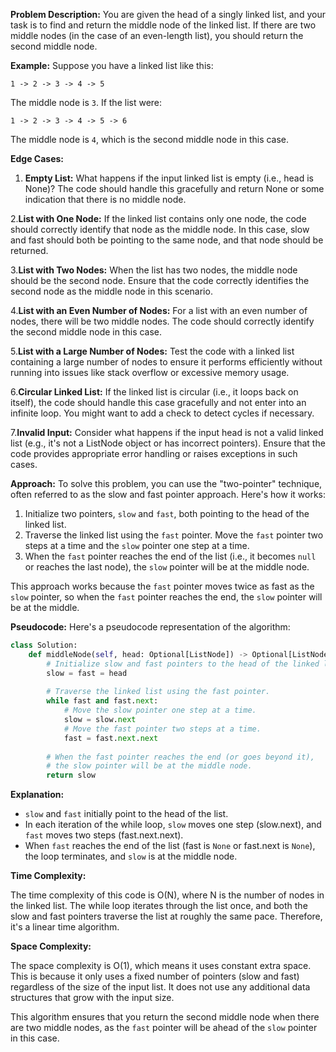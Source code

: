 **Problem Description:**
You are given the head of a singly linked list, and your task is to find and return the middle node of the linked list. If there are two middle nodes (in the case of an even-length list), you should return the second middle node.

**Example:**
Suppose you have a linked list like this:

```
1 -> 2 -> 3 -> 4 -> 5
```

The middle node is `3`. If the list were:

```
1 -> 2 -> 3 -> 4 -> 5 -> 6
```

The middle node is `4`, which is the second middle node in this case.

**Edge Cases:** 
1. **Empty List:** What happens if the input linked list is empty (i.e., head is None)? The code should handle this gracefully and return None or some indication that there is no middle node.

2.**List with One Node:** If the linked list contains only one node, the code should correctly identify that node as the middle node. In this case, slow and fast should both be pointing to the same node, and that node should be returned.

3.**List with Two Nodes:** When the list has two nodes, the middle node should be the second node. Ensure that the code correctly identifies the second node as the middle node in this scenario.

4.**List with an Even Number of Nodes:** For a list with an even number of nodes, there will be two middle nodes. The code should correctly identify the second middle node in this case.

5.**List with a Large Number of Nodes:** Test the code with a linked list containing a large number of nodes to ensure it performs efficiently without running into issues like stack overflow or excessive memory usage.

6.**Circular Linked List:** If the linked list is circular (i.e., it loops back on itself), the code should handle this case gracefully and not enter into an infinite loop. You might want to add a check to detect cycles if necessary.

7.**Invalid Input:** Consider what happens if the input head is not a valid linked list (e.g., it's not a ListNode object or has incorrect pointers). Ensure that the code provides appropriate error handling or raises exceptions in such cases.

**Approach:**
To solve this problem, you can use the "two-pointer" technique, often referred to as the slow and fast pointer approach. Here's how it works:

1. Initialize two pointers, `slow` and `fast`, both pointing to the head of the linked list.
2. Traverse the linked list using the `fast` pointer. Move the `fast` pointer two steps at a time and the `slow` pointer one step at a time.
3. When the `fast` pointer reaches the end of the list (i.e., it becomes `null` or reaches the last node), the `slow` pointer will be at the middle node.

This approach works because the `fast` pointer moves twice as fast as the `slow` pointer, so when the `fast` pointer reaches the end, the `slow` pointer will be at the middle.

**Pseudocode:**
Here's a pseudocode representation of the algorithm:

```python
class Solution:
    def middleNode(self, head: Optional[ListNode]) -> Optional[ListNode]:
        # Initialize slow and fast pointers to the head of the linked list.
        slow = fast = head
        
        # Traverse the linked list using the fast pointer.
        while fast and fast.next:
            # Move the slow pointer one step at a time.
            slow = slow.next
            # Move the fast pointer two steps at a time.
            fast = fast.next.next
        
        # When the fast pointer reaches the end (or goes beyond it), 
        # the slow pointer will be at the middle node.
        return slow
```

**Explanation:**
- `slow` and `fast` initially point to the head of the list.
- In each iteration of the while loop, `slow` moves one step (slow.next), and `fast` moves two steps (fast.next.next).
- When `fast` reaches the end of the list (fast is `None` or fast.next is `None`), the loop terminates, and `slow` is at the middle node.

**Time Complexity:**

The time complexity of this code is O(N), where N is the number of nodes in the linked list. The while loop iterates through the list once, and both the slow and fast pointers traverse the list at roughly the same pace. Therefore, it's a linear time algorithm.

**Space Complexity:**

The space complexity is O(1), which means it uses constant extra space. This is because it only uses a fixed number of pointers (slow and fast) regardless of the size of the input list. It does not use any additional data structures that grow with the input size.

This algorithm ensures that you return the second middle node when there are two middle nodes, as the `fast` pointer will be ahead of the `slow` pointer in this case.

